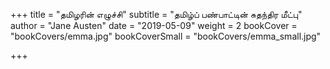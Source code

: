 +++
title = "தமிழரின் எழுச்சி"
subtitle = "தமிழ்ப் பண்பாட்டின் சுதந்திர மீட்பு"
author = "Jane Austen"
date = "2019-05-09"
weight = 2
bookCover = "bookCovers/emma.jpg"
bookCoverSmall = "bookCovers/emma_small.jpg"

+++